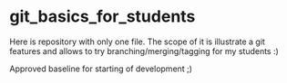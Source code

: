 # git_basics_for_students
Here is repository with only one file. The scope of it is illustrate a git features and allows to try branching/merging/tagging for my students :)


Approved baseline for starting of development ;)

